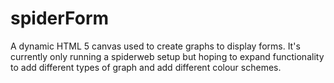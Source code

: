 # spiderForm
A dynamic HTML 5 canvas used to create graphs to display forms. It's currently only running a spiderweb setup but hoping to expand functionality to add different types of graph and add different colour schemes.
